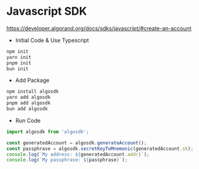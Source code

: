 # Javascript SDK

<https://developer.algorand.org/docs/sdks/javascript/#create-an-account>

-   Initial Code & Use Typescript

``` bash
npm init
yarn init
pnpm init
bun init
```

-   Add Package

``` typescript
npm install algosdk
yarn add algosdk
pnpm add algosdk
bun add algosdk
```

-   Run Code

``` typescript
import algosdk from 'algosdk';

const generatedAccount = algosdk.generateAccount();
const passphrase = algosdk.secretKeyToMnemonic(generatedAccount.sk);
console.log(`My address: ${generatedAccount.addr}`);
console.log(`My passphrase: ${passphrase}`);
```
